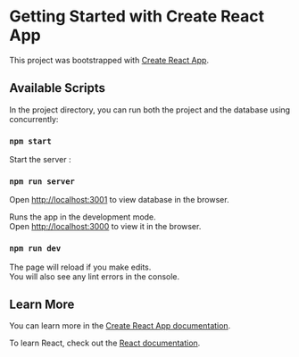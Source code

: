 # Getting Started with Create React App

This project was bootstrapped with [Create React App](https://github.com/facebook/create-react-app).

## Available Scripts

In the project directory, you can run both the project and the database using concurrently:

### `npm start`

Start the server :

### `npm run server`
Open [http://localhost:3001](http://localhost:3001) to view database in the browser.

Runs the app in the development mode.\
Open [http://localhost:3000](http://localhost:3000) to view it in the browser.

### `npm run dev`

The page will reload if you make edits.\
You will also see any lint errors in the console.

## Learn More

You can learn more in the [Create React App documentation](https://facebook.github.io/create-react-app/docs/getting-started).

To learn React, check out the [React documentation](https://reactjs.org/).
